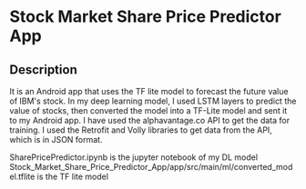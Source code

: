 # Stock Market Share Price Predictor App
## Description
It is an Android app that uses the TF lite model to forecast the future value of IBM's stock.
In my deep learning model, I used LSTM layers to predict the value of stocks, then converted the model into a TF-Lite model and sent it to my Android app.
I have used the alphavantage.co API to get the data for training. I used the Retrofit and Volly libraries to get data from the API, which is in JSON format.

SharePricePredictor.ipynb is the jupyter notebook of my DL model
Stock_Market_Share_Price_Predictor_App/app/src/main/ml/converted_model.tflite is the TF lite model
